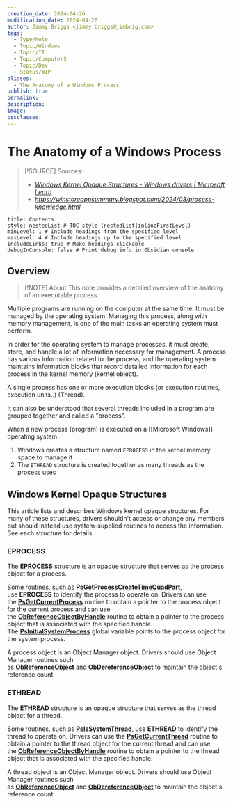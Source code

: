 ```yaml
---
creation_date: 2024-04-26
modification_date: 2024-04-26
author: Jimmy Briggs <jimmy.briggs@jimbrig.com>
tags:
  - Type/Note
  - Topic/Windows
  - Topic/IT
  - Topic/ComputerS
  - Topic/Dev
  - Status/WIP
aliases:
  - The Anatomy of a Windows Process
publish: true
permalink:
description:
image:
cssclasses:
---
```


# The Anatomy of a Windows Process

> [!SOURCE] Sources:
> - *[Windows Kernel Opaque Structures - Windows drivers | Microsoft Learn](https://learn.microsoft.com/en-us/windows-hardware/drivers/kernel/eprocess)*
> - *https://winstoreappsummary.blogspot.com/2024/03/process-knowledge.html*

```table-of-contents
title: Contents 
style: nestedList # TOC style (nestedList|inlineFirstLevel)
minLevel: 1 # Include headings from the specified level
maxLevel: 4 # Include headings up to the specified level
includeLinks: true # Make headings clickable
debugInConsole: false # Print debug info in Obsidian console
```

## Overview

> [!NOTE] About
> This note provides a detailed overview of the anatomy of an executable process.

Multiple programs are running on the computer at the same time. It must be managed by the operating system. Managing this process, along with memory management, is one of the main tasks an operating system must perform.

In order for the operating system to manage processes, it must create, store, and handle a lot of information necessary for management. A process has various information related to the process, and the operating system maintains information blocks that record detailed information for each process in the kernel memory (kernel object).

A single process has one or more execution blocks (or execution routines, execution units..) (Thread).

It can also be understood that several threads included in a program are grouped together and called a "process".

When a new process (program) is executed on a [[Microsoft Windows]] operating system:

1. Windows creates a structure named `EPROCESS` in the kernel memory space to manage it
2. The `ETHREAD` structure is created together as many threads as the process uses

## Windows Kernel Opaque Structures

This article lists and describes Windows kernel opaque structures. For many of these structures, drivers shouldn't access or change any members but should instead use system-supplied routines to access the information. See each structure for details.

### EPROCESS

The **EPROCESS** structure is an opaque structure that serves as the process object for a process.

Some routines, such as [**PsGetProcessCreateTimeQuadPart**](https://learn.microsoft.com/en-us/windows-hardware/drivers/ddi/ntddk/nf-ntddk-psgetprocesscreatetimequadpart), use **EPROCESS** to identify the process to operate on. Drivers can use the [**PsGetCurrentProcess**](https://learn.microsoft.com/en-us/windows-hardware/drivers/ddi/wdm/nf-wdm-iogetcurrentprocess) routine to obtain a pointer to the process object for the current process and can use the [**ObReferenceObjectByHandle**](https://learn.microsoft.com/en-us/windows-hardware/drivers/ddi/wdm/nf-wdm-obreferenceobjectbyhandle) routine to obtain a pointer to the process object that is associated with the specified handle. The [**PsInitialSystemProcess**](https://learn.microsoft.com/en-us/windows-hardware/drivers/kernel/mm64bitphysicaladdress) global variable points to the process object for the system process.

A process object is an Object Manager object. Drivers should use Object Manager routines such as [**ObReferenceObject**](https://learn.microsoft.com/en-us/windows-hardware/drivers/ddi/wdm/nf-wdm-obfreferenceobject) and [**ObDereferenceObject**](https://learn.microsoft.com/en-us/windows-hardware/drivers/ddi/wdm/nf-wdm-obdereferenceobject) to maintain the object's reference count.

### ETHREAD

The **ETHREAD** structure is an opaque structure that serves as the thread object for a thread.

Some routines, such as [**PsIsSystemThread**](https://learn.microsoft.com/en-us/windows-hardware/drivers/ddi/ntifs/nf-ntifs-psissystemthread), use **ETHREAD** to identify the thread to operate on. Drivers can use the [**PsGetCurrentThread**](https://learn.microsoft.com/en-us/windows-hardware/drivers/ddi/ntddk/nf-ntddk-psgetcurrentthread) routine to obtain a pointer to the thread object for the current thread and can use the [**ObReferenceObjectByHandle**](https://learn.microsoft.com/en-us/windows-hardware/drivers/ddi/wdm/nf-wdm-obreferenceobjectbyhandle) routine to obtain a pointer to the thread object that is associated with the specified handle.

A thread object is an Object Manager object. Drivers should use Object Manager routines such as [**ObReferenceObject**](https://learn.microsoft.com/en-us/windows-hardware/drivers/ddi/wdm/nf-wdm-obfreferenceobject) and [**ObDereferenceObject**](https://learn.microsoft.com/en-us/windows-hardware/drivers/ddi/wdm/nf-wdm-obdereferenceobject) to maintain the object's reference count.

### 